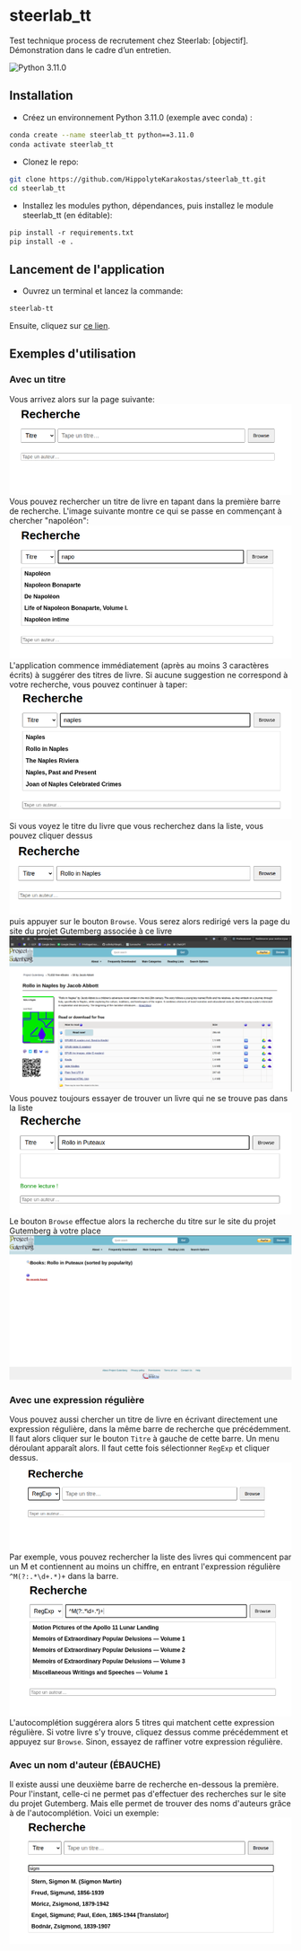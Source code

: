 # steerlab_tt
Test technique process de recrutement chez Steerlab: [objectif]. Démonstration dans le cadre d’un entretien.

![Python 3.11.0](https://img.shields.io/badge/python-3.11-blue.svg)

## Installation

* Créez un environnement Python 3.11.0 (exemple avec conda) :

```bash
conda create --name steerlab_tt python==3.11.0
conda activate steerlab_tt
```

* Clonez le repo:
```bash
git clone https://github.com/HippolyteKarakostas/steerlab_tt.git
cd steerlab_tt
```
* Installez les modules python, dépendances, puis installez le module steerlab_tt (en éditable):
```
pip install -r requirements.txt
pip install -e .
```

## Lancement de l'application

* Ouvrez un terminal et lancez la commande:
```bash
steerlab-tt
```
Ensuite, cliquez sur [ce lien](http://localhost:5000).

## Exemples d'utilisation

### Avec un titre
Vous arrivez alors sur la page suivante:
![alt text](docs/images/image.png)
Vous pouvez rechercher un titre de livre en tapant dans la première barre de recherche.
L'image suivante montre ce qui se passe en commençant à chercher "napoléon":
![alt text](docs/images/image-1.png)
L'application commence immédiatement (après au moins 3 caractères écrits) à suggérer des titres de livre.
Si aucune suggestion ne correspond à votre recherche, vous pouvez continuer à taper:
![alt text](docs/images/image-2.png)
Si vous voyez le titre du livre que vous recherchez dans la liste, vous pouvez cliquer dessus
![alt text](docs/images/image-3.png)
puis appuyer sur le bouton `Browse`. Vous serez alors redirigé vers la page du site du projet Gutemberg associée à ce livre
![alt text](docs/images/image-4.png)
Vous pouvez toujours essayer de trouver un livre qui ne se trouve pas dans la liste
![alt text](docs/images/image-5.png)
Le bouton `Browse` effectue alors la recherche du titre sur le site du projet Gutemberg à votre place
![alt text](docs/images/image-6.png)

### Avec une expression régulière
Vous pouvez aussi chercher un titre de livre en écrivant directement une expression régulière, dans la même barre de recherche que précédemment.
Il faut alors cliquer sur le bouton `Titre` à gauche de cette barre.
Un menu déroulant apparaît alors. Il faut cette fois sélectionner `RegExp` et cliquer dessus.
![alt text](docs/images/image-7.png)
Par exemple, vous pouvez rechercher la liste des livres qui commencent par un M et contiennent au moins un chiffre, en entrant l'expression régulière `^M(?:.*\d+.*)+` dans la barre.
![alt text](docs/images/image-8.png)
L'autocomplétion suggérera alors 5 titres qui matchent cette expression régulière. Si votre livre s'y trouve, cliquez dessus comme précédemment et appuyez sur `Browse`. Sinon, essayez de raffiner votre expression régulière.

### Avec un nom d'auteur (ÉBAUCHE)
Il existe aussi une deuxième barre de recherche en-dessous la première. Pour l'instant, celle-ci ne permet pas d'effectuer des recherches sur le site du projet Gutemberg. Mais elle permet de trouver des noms d'auteurs grâce à de l'autocomplétion. Voici un exemple:
![alt text](docs/images/image-9.png)